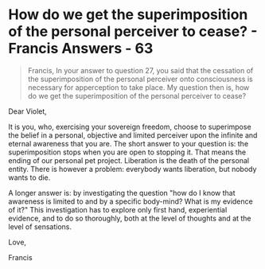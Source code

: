 # How do we get the superimposition of the personal perceiver to cease? - Francis Answers - 63

>Francis, In your answer to question 27, you said that the cessation of the superimposition of the personal perceiver onto consciousness is necessary for apperception to take place. My question then is, how do we get the superimposition of the personal perceiver to cease?

Dear Violet,

It is you, who, exercising your sovereign freedom, choose to superimpose the belief in a personal, objective and limited perceiver upon the infinite and eternal awareness that you are. The short answer to your question is: the superimposition stops when you are open to stopping it. That means the ending of our personal pet project. Liberation is the death of the personal entity. There is however a problem: everybody wants liberation, but nobody wants to die.

A longer answer is: by investigating the question "how do I know that awareness is limited to and by a specific body-mind? What is my evidence of it?" This investigation has to explore only first hand, experiential evidence, and to do so thoroughly, both at the level of thoughts and at the level of sensations.

Love,

Francis